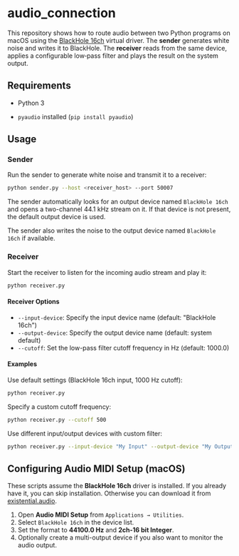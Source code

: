 # audio_connection

This repository shows how to route audio between two Python programs on macOS using the
[BlackHole 16ch](https://existential.audio/blackhole/) virtual driver.
The **sender** generates white noise and writes it to BlackHole. The **receiver**
reads from the same device, applies a configurable low‑pass filter and plays the result on
the system output.

## Requirements

- Python 3

- `pyaudio` installed (`pip install pyaudio`)

## Usage

### Sender

Run the sender to generate white noise and transmit it to a receiver:

```bash
python sender.py --host <receiver_host> --port 50007
```

The sender automatically looks for an output device named `BlackHole 16ch` and
opens a two-channel 44.1 kHz stream on it. If that device is not present, the
default output device is used.

The sender also writes the noise to the output device named `BlackHole 16ch` if available.

### Receiver

Start the receiver to listen for the incoming audio stream and play it:

```bash
python receiver.py
```

#### Receiver Options

- `--input-device`: Specify the input device name (default: "BlackHole 16ch")
- `--output-device`: Specify the output device name (default: system default)
- `--cutoff`: Set the low-pass filter cutoff frequency in Hz (default: 1000.0)

#### Examples

Use default settings (BlackHole 16ch input, 1000 Hz cutoff):
```bash
python receiver.py
```

Specify a custom cutoff frequency:
```bash
python receiver.py --cutoff 500
```

Use different input/output devices with custom filter:
```bash
python receiver.py --input-device "My Input" --output-device "My Output" --cutoff 2000
```

## Configuring Audio MIDI Setup (macOS)

These scripts assume the **BlackHole 16ch** driver is installed. If you already
have it, you can skip installation. Otherwise you can download it from
[existential.audio](https://existential.audio/blackhole/).

1. Open **Audio MIDI Setup** from `Applications → Utilities`.
2. Select `BlackHole 16ch` in the device list.
3. Set the format to **44100.0 Hz** and **2ch-16 bit Integer**.
4. Optionally create a multi-output device if you also want to monitor the audio output.